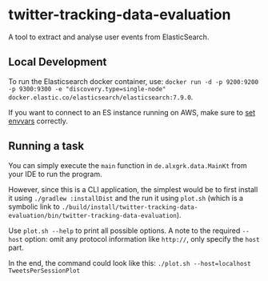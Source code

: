 # twitter-tracking-data-evaluation
A tool to extract and analyse user events from ElasticSearch.

## Local Development

To run the Elasticsearch docker container, use: `docker run -d -p 9200:9200 -p 9300:9300 -e "discovery.type=single-node" docker.elastic.co/elasticsearch/elasticsearch:7.9.0`.

If you want to connect to an ES instance running on AWS, make sure to [set envvars](https://docs.aws.amazon.com/cli/latest/userguide/cli-configure-envvars.html#envvars-set) correctly.

## Running a task

You can simply execute the `main` function in `de.alxgrk.data.MainKt` from your IDE to run the program. 

However, since this is a CLI application, the simplest would be to first install it using `./gradlew :installDist` 
and the run it using `plot.sh` (which is a symbolic link to `./build/install/twitter-tracking-data-evaluation/bin/twitter-tracking-data-evaluation`).

Use `plot.sh --help` to print all possible options. A note to the required `--host` option: omit any protocol 
information like `http://`, only specify the `host` part.

In the end, the command could look like this: `./plot.sh --host=localhost TweetsPerSessionPlot`